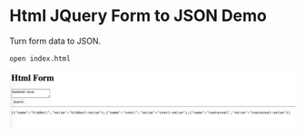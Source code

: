 Html JQuery Form to JSON Demo
=============================

Turn form data to JSON.

```
open index.html
```

![demo](./images/demo.jpg)
